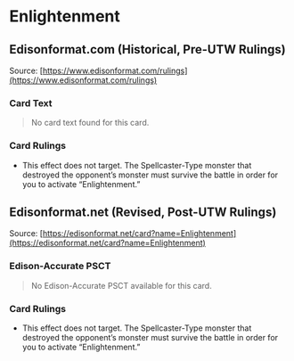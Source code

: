 # Enlightenment

## Edisonformat.com (Historical, Pre-UTW Rulings)

Source: [https://www.edisonformat.com/rulings](https://www.edisonformat.com/rulings)

### Card Text

> No card text found for this card.

### Card Rulings

*   This effect does not target. The Spellcaster-Type monster that destroyed the opponent’s monster must survive the battle in order for you to activate “Enlightenment.”

## Edisonformat.net (Revised, Post-UTW Rulings)

Source: [https://edisonformat.net/card?name=Enlightenment](https://edisonformat.net/card?name=Enlightenment)

### Edison-Accurate PSCT

> No Edison-Accurate PSCT available for this card.

### Card Rulings

*   This effect does not target. The Spellcaster-Type monster that destroyed the opponent’s monster must survive the battle in order for you to activate “Enlightenment.”
            